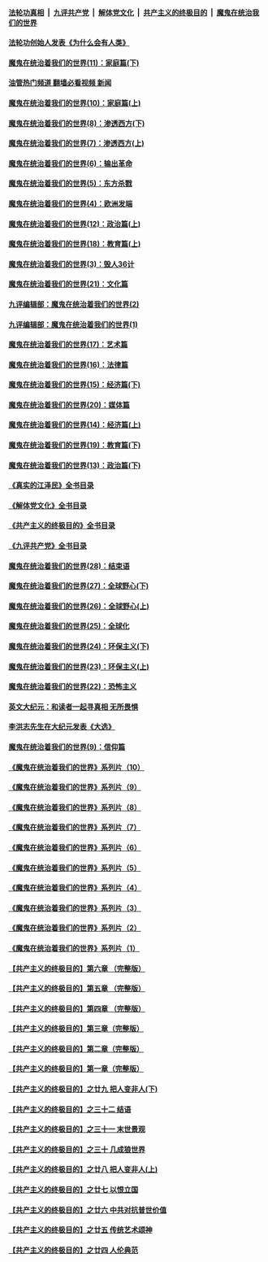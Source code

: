 ####  [法轮功真相](../../../../basic/blob/master/README.md?t=04062011) &nbsp;|&nbsp; [九评共产党](../../../../9ping.md/blob/master/README.md?t=04062011) &nbsp;|&nbsp; [解体党文化](../../../../jtdwh.md/blob/master/README.md?t=04062011)  &nbsp;|&nbsp; [共产主义的终极目的](../../../../gczydzjmd.md/blob/master/README.md?t=04062011) &nbsp;|&nbsp; [魔鬼在统治我们的世界](../../../../mgztzwmdsj.md/blob/master/README.md?t=04062011) 

#### [法轮功创始人发表《为什么会有人类》](../pages/nsc422/n13912117.md?t=04062011) 

#### [魔鬼在统治着我们的世界(11)：家庭篇(下)](../pages/nsc422/n10440961.md?t=04062011) 

#### [油管热门频道 翻墙必看视频 新闻](http://129.146.143.75:81/youtube.html?04062011)

#### [魔鬼在统治着我们的世界(10)：家庭篇(上)](../pages/nsc422/n10435448.md?t=04062011) 

#### [魔鬼在统治着我们的世界(8)：渗透西方(下)](../pages/nsc422/n10429603.md?t=04062011) 

#### [魔鬼在统治着我们的世界(7)：渗透西方(上)](../pages/nsc422/n10426013.md?t=04062011) 

#### [魔鬼在统治着我们的世界(6)：输出革命](../pages/nsc422/n10421536.md?t=04062011) 

#### [魔鬼在统治着我们的世界(5)：东方杀戮](../pages/nsc422/n10417707.md?t=04062011) 

#### [魔鬼在统治着我们的世界(4)：欧洲发端](../pages/nsc422/n10414890.md?t=04062011) 

#### [魔鬼在统治着我们的世界(12)：政治篇(上)](../pages/nsc422/n10444576.md?t=04062011) 

#### [魔鬼在统治着我们的世界(18)：教育篇(上)](../pages/nsc422/n10526970.md?t=04062011) 

#### [魔鬼在统治着我们的世界(3)：毁人36计](../pages/nsc422/n10411583.md?t=04062011) 

#### [魔鬼在统治着我们的世界(21)：文化篇](../pages/nsc422/n10597706.md?t=04062011) 

#### [九评编辑部：魔鬼在统治着我们的世界(2)](../pages/nsc422/n10410036.md?t=04062011) 

#### [九评编辑部：魔鬼在统治着我们的世界(1)](../pages/nsc422/n10406825.md?t=04062011) 

#### [魔鬼在统治着我们的世界(17)：艺术篇](../pages/nsc422/n10499093.md?t=04062011) 

#### [魔鬼在统治着我们的世界(16)：法律篇](../pages/nsc422/n10485969.md?t=04062011) 

#### [魔鬼在统治着我们的世界(15)：经济篇(下)](../pages/nsc422/n10469975.md?t=04062011) 

#### [魔鬼在统治着我们的世界(20)：媒体篇](../pages/nsc422/n10586579.md?t=04062011) 

#### [魔鬼在统治着我们的世界(14)：经济篇(上)](../pages/nsc422/n10457370.md?t=04062011) 

#### [魔鬼在统治着我们的世界(19)：教育篇(下)](../pages/nsc422/n10564808.md?t=04062011) 

#### [魔鬼在统治着我们的世界(13)：政治篇(下)](../pages/nsc422/n10448270.md?t=04062011) 

#### [《真实的江泽民》全书目录](../pages/nsc422/n13721399.md?t=04062011) 

#### [《解体党文化》全书目录](../pages/nsc422/n13721157.md?t=04062011) 

#### [《共产主义的终极目的》全书目录](../pages/nsc422/n13721048.md?t=04062011) 

#### [《九评共产党》全书目录](../pages/nsc422/n13708085.md?t=04062011) 

#### [魔鬼在统治着我们的世界(28)：结束语](../pages/nsc422/n10936246.md?t=04062011) 

#### [魔鬼在统治着我们的世界(27)：全球野心(下)](../pages/nsc422/n10928319.md?t=04062011) 

#### [魔鬼在统治着我们的世界(26)：全球野心(上)](../pages/nsc422/n10900318.md?t=04062011) 

#### [魔鬼在统治着我们的世界(25)：全球化](../pages/nsc422/n10788205.md?t=04062011) 

#### [魔鬼在统治着我们的世界(24)：环保主义(下)](../pages/nsc422/n10695307.md?t=04062011) 

#### [魔鬼在统治着我们的世界(23)：环保主义(上)](../pages/nsc422/n10688613.md?t=04062011) 

#### [魔鬼在统治着我们的世界(22)：恐怖主义](../pages/nsc422/n10614727.md?t=04062011) 

#### [英文大纪元：和读者一起寻真相 无所畏惧](../pages/nsc422/n12542027.md?t=04062011) 

#### [李洪志先生在大纪元发表《大选》](../pages/nsc422/n12534746.md?t=04062011) 

#### [魔鬼在统治着我们的世界(9)：信仰篇](../pages/nsc422/n10432159.md?t=04062011) 

#### [《魔鬼在统治着我们的世界》系列片（10）](../pages/nsc422/n12292670.md?t=04062011) 

#### [《魔鬼在统治着我们的世界》系列片（9）](../pages/nsc422/n12290859.md?t=04062011) 

#### [《魔鬼在统治着我们的世界》系列片（8）](../pages/nsc422/n12287445.md?t=04062011) 

#### [《魔鬼在统治着我们的世界》系列片（7）](../pages/nsc422/n12283425.md?t=04062011) 

#### [《魔鬼在统治着我们的世界》系列片（6）](../pages/nsc422/n12282314.md?t=04062011) 

#### [《魔鬼在统治着我们的世界》系列片（5）](../pages/nsc422/n12281419.md?t=04062011) 

#### [《魔鬼在统治着我们的世界》系列片（4）](../pages/nsc422/n12274024.md?t=04062011) 

#### [《魔鬼在统治着我们的世界》系列片（3）](../pages/nsc422/n12271322.md?t=04062011) 

#### [《魔鬼在统治着我们的世界》系列片（2）](../pages/nsc422/n12269049.md?t=04062011) 

#### [《魔鬼在统治着我们的世界》系列片（1）](../pages/nsc422/n12267575.md?t=04062011) 

#### [【共产主义的终极目的】第六章 （完整版）](../pages/nsc422/n11428913.md?t=04062011) 

#### [【共产主义的终极目的】第五章 （完整版）](../pages/nsc422/n11428912.md?t=04062011) 

#### [【共产主义的终极目的】第四章 （完整版）](../pages/nsc422/n11428907.md?t=04062011) 

#### [【共产主义的终极目的】第三章（完整版）](../pages/nsc422/n11428848.md?t=04062011) 

#### [【共产主义的终极目的】第二章（完整版）](../pages/nsc422/n11428831.md?t=04062011) 

#### [【共产主义的终极目的】第一章（完整版）](../pages/nsc422/n11417651.md?t=04062011) 

#### [【共产主义的终极目的】之廿九 把人变非人(下)](../pages/nsc422/n11344140.md?t=04062011) 

#### [【共产主义的终极目的】之三十二 结语](../pages/nsc422/n11360535.md?t=04062011) 

#### [【共产主义的终极目的】之三十一 末世景观](../pages/nsc422/n11351129.md?t=04062011) 

#### [【共产主义的终极目的】之三十 几成狼世界](../pages/nsc422/n11348280.md?t=04062011) 

#### [【共产主义的终极目的】之廿八 把人变非人(上)](../pages/nsc422/n11340492.md?t=04062011) 

#### [【共产主义的终极目的】之廿七 以恨立国](../pages/nsc422/n11336944.md?t=04062011) 

#### [【共产主义的终极目的】之廿六 中共对抗普世价值](../pages/nsc422/n11324785.md?t=04062011) 

#### [【共产主义的终极目的】之廿五 传统艺术颂神](../pages/nsc422/n11296396.md?t=04062011) 

#### [【共产主义的终极目的】之廿四 人伦典范](../pages/nsc422/n11296397.md?t=04062011) 

<img src='http://gfw-breaker.win/goodnews/indexes/nsc422.md' width='0px' height='0px'/>
